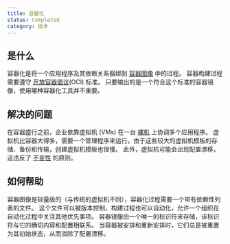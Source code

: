 ```yaml
---
title: 容器化
status: Completed
category: 技术
---
```


## 是什么

容器化是将一个应用程序及其依赖关系捆绑到 [容器图像](/zh-cn/container-image/) 中的过程。
容器构建过程需要遵守 [开放容器倡议](https://opencontainers.org)(OCI) 标准。
只要输出的是一个符合这个标准的容器镜像，使用哪种容器化工具并不重要。

## 解决的问题 

在容器盛行之前，企业依靠虚拟机 (VMs) 在一台 [裸机](/bare-metal-machine/) 上协调多个应用程序。
虚拟机比容器大得多，需要一个管理程序来运行。由于这些较大的虚拟机模板的存储、备份和传输，创建虚拟机模板也很慢。
此外，虚拟机可能会出现配置漂移，这违反了 [不变性](/immutable-infrastructure/) 的原则。

## 如何帮助

容器图像是轻量级的（与传统的虚拟机不同），容器化过程需要一个带有依赖性列表的文件。
这个文件可以被版本控制，构建过程也可以自动化，允许一个组织在自动化过程中关注其他优先事项。
容器镜像由一个唯一的标识符来存储，该标识符与它的确切内容和配置相联系。
当容器被安排和重新安排时，它们总是被重置为其初始状态，从而消除了配置漂移。
